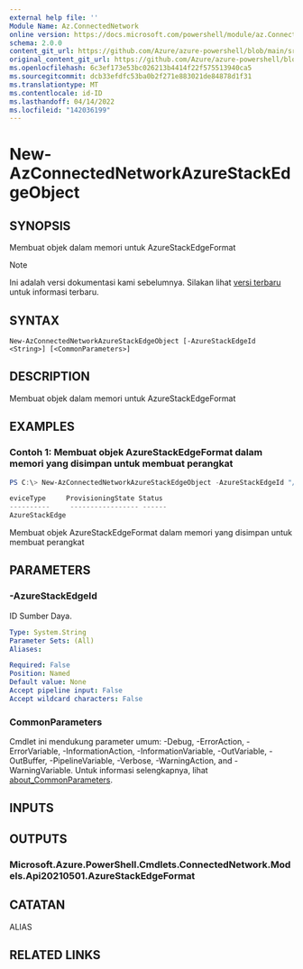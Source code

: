 ```yaml
---
external help file: ''
Module Name: Az.ConnectedNetwork
online version: https://docs.microsoft.com/powershell/module/az.ConnectedNetwork/new-AzConnectedNetworkAzureStackEdgeObject
schema: 2.0.0
content_git_url: https://github.com/Azure/azure-powershell/blob/main/src/ConnectedNetwork/help/New-AzConnectedNetworkAzureStackEdgeObject.md
original_content_git_url: https://github.com/Azure/azure-powershell/blob/main/src/ConnectedNetwork/help/New-AzConnectedNetworkAzureStackEdgeObject.md
ms.openlocfilehash: 6c3ef173e53bc026213b4414f22f575513940ca5
ms.sourcegitcommit: dcb33efdfc53ba0b2f271e883021de84878d1f31
ms.translationtype: MT
ms.contentlocale: id-ID
ms.lasthandoff: 04/14/2022
ms.locfileid: "142036199"
---
```

# New-AzConnectedNetworkAzureStackEdgeObject

## SYNOPSIS
Membuat objek dalam memori untuk AzureStackEdgeFormat

> [!NOTE]
>Ini adalah versi dokumentasi kami sebelumnya. Silakan lihat [versi terbaru](/powershell/module/az.connectednetwork/new-azconnectednetworkazurestackedgeobject) untuk informasi terbaru.

## SYNTAX

```
New-AzConnectedNetworkAzureStackEdgeObject [-AzureStackEdgeId <String>] [<CommonParameters>]
```

## DESCRIPTION
Membuat objek dalam memori untuk AzureStackEdgeFormat

## EXAMPLES

### Contoh 1: Membuat objek AzureStackEdgeFormat dalam memori yang disimpan untuk membuat perangkat
```powershell
PS C:\> New-AzConnectedNetworkAzureStackEdgeObject -AzureStackEdgeId "/subscriptions/xxxxx-00000-xxxxx-00000/resourcegroups/myResources/providers/Microsoft.DataBoxEdge/dataBoxEdgeDevices/myAse1"

eviceType     ProvisioningState Status
----------     ----------------- ------
AzureStackEdge
```

Membuat objek AzureStackEdgeFormat dalam memori yang disimpan untuk membuat perangkat

## PARAMETERS

### -AzureStackEdgeId
ID Sumber Daya.

```yaml
Type: System.String
Parameter Sets: (All)
Aliases:

Required: False
Position: Named
Default value: None
Accept pipeline input: False
Accept wildcard characters: False
```

### CommonParameters
Cmdlet ini mendukung parameter umum: -Debug, -ErrorAction, -ErrorVariable, -InformationAction, -InformationVariable, -OutVariable, -OutBuffer, -PipelineVariable, -Verbose, -WarningAction, and -WarningVariable. Untuk informasi selengkapnya, lihat [about_CommonParameters](http://go.microsoft.com/fwlink/?LinkID=113216).

## INPUTS

## OUTPUTS

### Microsoft.Azure.PowerShell.Cmdlets.ConnectedNetwork.Models.Api20210501.AzureStackEdgeFormat

## CATATAN

ALIAS

## RELATED LINKS

